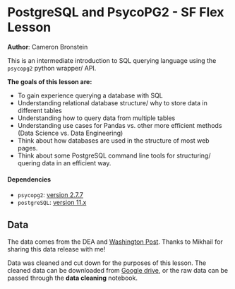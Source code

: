 # PostgreSQL and PsycoPG2 - SF Flex Lesson
**Author**: Cameron Bronstein

This is an intermediate introduction to SQL querying language using the `psycopg2` python wrapper/ API.

**The goals of this lesson are:** 
- To gain experience querying a database with SQL
- Understanding relational database structure/ why to store data in different tables
- Understanding how to query data from multiple tables
- Understanding use cases for Pandas vs. other more efficient methods (Data Science vs. Data Engineering)
- Think about how databases are used in the structure of most web pages.
- Think about some PostgreSQL command line tools for structuring/ quering data in an efficient way.

#### Dependencies
- `psycopg2`: [version 2.7.7](http://initd.org/psycopg/docs/install.html#binary-install-from-pypi)
- `postgreSQL`: [version 11.x](https://postgresapp.com/)

## Data
The data comes from the DEA and [Washington Post](https://www.washingtonpost.com/graphics/2019/investigations/dea-pain-pill-database/?utm_term=.975ecc525b4b). Thanks to Mikhail for sharing this data release with me!

Data was cleaned and cut down for the purposes of this lesson. The cleaned data can be downloaded from [Google drive](https://drive.google.com/file/d/1PfOe6ERFgo1tJi_MkVePiJ2lOyBPON0c/view?usp=sharing), or the raw data can be passed through the **data cleaning** notebook.


